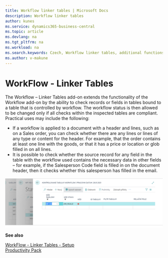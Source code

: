 ```yaml
---
title: Workflow linker tables | Microsoft Docs
description: Workflow linker tables
author: kunes
ms.service: dynamics365-business-central
ms.topic: article
ms.devlang: na
ms.tgt_pltfrm: na
ms.workload: na
ms.search.keywords: Czech, Workflow linker tables, additional functions
ms.author: v-makune
---
```

# WorkFlow - Linker Tables

The Workflow – Linker Tables add-on extends the functionality of the Workflow add-on by the ability to check records or fields in tables bound to a table that is controlled by workflow.
The workflow status is then allowed to be changed only if all checks within the inspected tables are compliant. Practical uses may include the following:

- If a workflow is applied to a document with a header and lines, such as on a Sales order, you can check whether there are any lines or lines of any type or content for the header. For example, that the order contains at least one line with the goods, or that it has a price or location or glob filled in on all lines.
- It is possible to check whether the source record for any field in the table with the workflow used contains the necessary data in other fields – for example, if the Salesperson Code field is filled in on the document header, then it checks whether this salesperson has filled in the email.

![WorkFlow - Linker Tables](media/workflow_tables.png " WorkFlow - Linker Tables")

**See also**

[WorkFlow - Linker Tables - Setup](workflow-linker-tables-setup.md)  
[Productivity Pack](productivity-pack.md)

